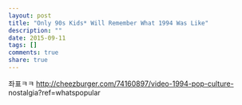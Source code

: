 ```yaml
---
layout: post
title: "Only 90s Kids* Will Remember What 1994 Was Like"
description: ""
date: 2015-09-11
tags: []
comments: true
share: true
---
```


  

  

  

좌표ㅋㅋ http://cheezburger.com/74160897/video-1994-pop-culture-
nostalgia?ref=whatspopular

